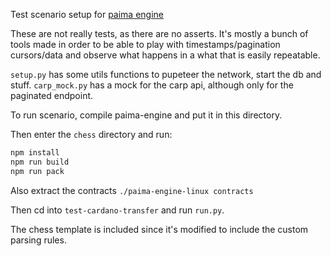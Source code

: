 Test scenario setup for [paima engine](https://github.com/PaimaStudios/paima-engine)

These are not really tests, as there are no asserts. It's mostly a bunch of
tools made in order to be able to play with timestamps/pagination cursors/data
and observe what happens in a what that is easily repeatable. 

`setup.py` has some utils functions to pupeteer the network, start the db and
stuff. `carp_mock.py` has a mock for the carp api, although only for the
paginated endpoint.

To run scenario, compile paima-engine and put it in this directory. 

Then enter the `chess` directory and run:

```sh
npm install
npm run build
npm run pack
```

Also extract the contracts `./paima-engine-linux contracts`

Then cd into `test-cardano-transfer` and run `run.py`.

The chess template is included since it's modified to include the custom parsing rules. 
